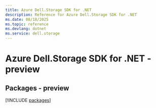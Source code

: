 ```yaml
---
title: Azure Dell.Storage SDK for .NET
description: Reference for Azure Dell.Storage SDK for .NET
ms.date: 08/18/2025
ms.topic: reference
ms.devlang: dotnet
ms.service: dell.storage
---
```

# Azure Dell.Storage SDK for .NET - preview
## Packages - preview
[!INCLUDE [packages](dell.storage-index.md)]